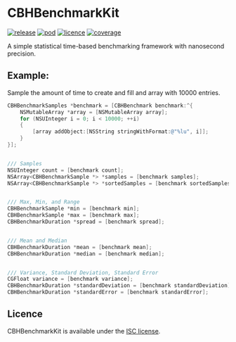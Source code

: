 # CBHBenchmarkKit

[![release](https://img.shields.io/github/release/chris-huxtable/CBHBenchmarkKit.svg)](https://github.com/chris-huxtable/CBHBenchmarkKit/releases)
[![pod](https://img.shields.io/cocoapods/v/CBHBenchmarkKit.svg)](https://cocoapods.org/pods/CBHBenchmarkKit)
[![licence](https://img.shields.io/badge/licence-ISC-lightgrey.svg?cacheSeconds=2592000)](https://github.com/chris-huxtable/CBHBenchmarkKit/blob/master/LICENSE)
[![coverage](https://img.shields.io/badge/coverage-100%25-brightgreen.svg?cacheSeconds=2592000)](https://github.com/chris-huxtable/CBHBenchmarkKit)

A simple statistical time-based benchmarking framework with nanosecond precision.


## Example:

Sample the amount of time to create and fill and array with 10000 entries. 

```objective-c
CBHBenchmarkSamples *benchmark = [CBHBenchmark benchmark:^{
	NSMutableArray *array = [NSMutableArray array];
	for (NSUInteger i = 0; i < 10000; ++i)
	{
		[array addObject:[NSString stringWithFormat:@"%lu", i]];
	}
}];


/// Samples
NSUInteger count = [benchmark count];
NSArray<CBHBenchmarkSample *> *samples = [benchmark samples];
NSArray<CBHBenchmarkSample *> *sortedSamples = [benchmark sortedSamples];


/// Max, Min, and Range
CBHBenchmarkSample *min = [benchmark min];
CBHBenchmarkSample *max = [benchmark max];
CBHBenchmarkDuration *spread = [benchmark spread];


/// Mean and Median
CBHBenchmarkDuration *mean = [benchmark mean];
CBHBenchmarkDuration *median = [benchmark median];


/// Variance, Standard Deviation, Standard Error
CGFloat variance = [benchmark variance];
CBHBenchmarkDuration *standardDeviation = [benchmark standardDeviation];
CBHBenchmarkDuration *standardError = [benchmark standardError];
```


## Licence
CBHBenchmarkKit is available under the [ISC license](https://github.com/chris-huxtable/CBHBenchmarkKit/blob/master/LICENSE).
